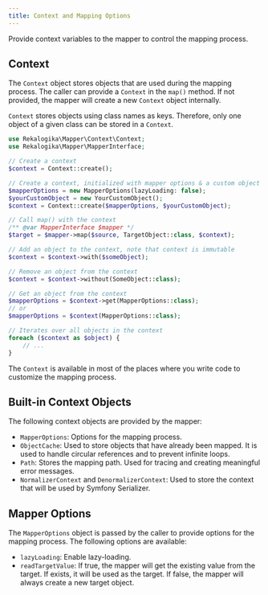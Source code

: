 ```yaml
---
title: Context and Mapping Options
---
```


Provide context variables to the mapper to control the mapping process.

## Context

The `Context` object stores objects that are used during the mapping process.
The caller can provide a `Context` in the `map()` method. If not provided,
the mapper will create a new `Context` object internally.

`Context` stores objects using class names as keys. Therefore, only one object
of a given class can be stored in a `Context`.

```php
use Rekalogika\Mapper\Context\Context;
use Rekalogika\Mapper\MapperInterface;

// Create a context
$context = Context::create();

// Create a context, initialized with mapper options & a custom object
$mapperOptions = new MapperOptions(lazyLoading: false);
$yourCustomObject = new YourCustomObject();
$context = Context::create($mapperOptions, $yourCustomObject);

// Call map() with the context
/** @var MapperInterface $mapper */
$target = $mapper->map($source, TargetObject::class, $context);

// Add an object to the context, note that context is immutable
$context = $context->with($someObject);

// Remove an object from the context
$context = $context->without(SomeObject::class);

// Get an object from the context
$mapperOptions = $context->get(MapperOptions::class);
// or
$mapperOptions = $context(MapperOptions::class);

// Iterates over all objects in the context
foreach ($context as $object) {
    // ...
}
```

The `Context` is available in most of the places where you write code to
customize the mapping process.

## Built-in Context Objects

The following context objects are provided by the mapper:

* `MapperOptions`: Options for the mapping process.
* `ObjectCache`: Used to store objects that have already been mapped. It is
  used to handle circular references and to prevent infinite loops.
* `Path`: Stores the mapping path. Used for tracing and creating meaningful
  error messages.
* `NormalizerContext` and `DenormalizerContext`: Used to store the context
  that will be used by Symfony Serializer.

## Mapper Options

The `MapperOptions` object is passed by the caller to provide options for the
mapping process. The following options are available:

* `lazyLoading`: Enable lazy-loading.
* `readTargetValue`: If true, the mapper will get the existing value from the
  target. If exists, it will be used as the target. If false, the mapper will
  always create a new target object.